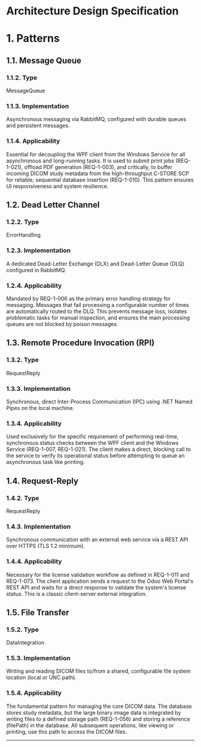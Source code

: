 # Architecture Design Specification

# 1. Patterns

## 1.1. Message Queue
### 1.1.2. Type
MessageQueue

### 1.1.3. Implementation
Asynchronous messaging via RabbitMQ, configured with durable queues and persistent messages.

### 1.1.4. Applicability
Essential for decoupling the WPF client from the Windows Service for all asynchronous and long-running tasks. It is used to submit print jobs (REQ-1-021), offload PDF generation (REQ-1-003), and critically, to buffer incoming DICOM study metadata from the high-throughput C-STORE SCP for reliable, sequential database insertion (REQ-1-010). This pattern ensures UI responsiveness and system resilience.

## 1.2. Dead Letter Channel
### 1.2.2. Type
ErrorHandling

### 1.2.3. Implementation
A dedicated Dead-Letter Exchange (DLX) and Dead-Letter Queue (DLQ) configured in RabbitMQ.

### 1.2.4. Applicability
Mandated by REQ-1-006 as the primary error handling strategy for messaging. Messages that fail processing a configurable number of times are automatically routed to the DLQ. This prevents message loss, isolates problematic tasks for manual inspection, and ensures the main processing queues are not blocked by poison messages.

## 1.3. Remote Procedure Invocation (RPI)
### 1.3.2. Type
RequestReply

### 1.3.3. Implementation
Synchronous, direct Inter-Process Communication (IPC) using .NET Named Pipes on the local machine.

### 1.3.4. Applicability
Used exclusively for the specific requirement of performing real-time, synchronous status checks between the WPF client and the Windows Service (REQ-1-007, REQ-1-021). The client makes a direct, blocking call to the service to verify its operational status before attempting to queue an asynchronous task like printing.

## 1.4. Request-Reply
### 1.4.2. Type
RequestReply

### 1.4.3. Implementation
Synchronous communication with an external web service via a REST API over HTTPS (TLS 1.2 minimum).

### 1.4.4. Applicability
Necessary for the license validation workflow as defined in REQ-1-011 and REQ-1-073. The client application sends a request to the Odoo Web Portal's REST API and waits for a direct response to validate the system's license status. This is a classic client-server external integration.

## 1.5. File Transfer
### 1.5.2. Type
DataIntegration

### 1.5.3. Implementation
Writing and reading DICOM files to/from a shared, configurable file system location (local or UNC path).

### 1.5.4. Applicability
The fundamental pattern for managing the core DICOM data. The database stores study metadata, but the large binary image data is integrated by writing files to a defined storage path (REQ-1-056) and storing a reference (filePath) in the database. All subsequent operations, like viewing or printing, use this path to access the DICOM files.



---

